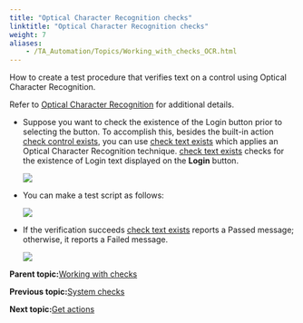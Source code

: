 ```yaml
--- 
title: "Optical Character Recognition checks"
linktitle: "Optical Character Recognition checks"
weight: 7
aliases: 
    - /TA_Automation/Topics/Working_with_checks_OCR.html
---
```


How to create a test procedure that verifies text on a control using Optical Character Recognition.

Refer to [Optical Character Recognition](/TA_Automation/Topics/bia_OCR.html) for additional details.

-   Suppose you want to check the existence of the Login button prior to selecting the button. To accomplish this, besides the built-in action [check control exists](/TA_Automation/Topics/bia_check_control_exists.html), you can use [check text exists](/TA_Automation/Topics/bia_check_text_exists.html) which applies an Optical Character Recognition technique. [check text exists](/TA_Automation/Topics/bia_check_text_exists.html) checks for the existence of Login text displayed on the **Login** button.

    ![](/images//Images/bia_check_text_exists_aut.png)

-   You can make a test script as follows:

    ![](/images//Images/bia_check_text_exists_pgm_working_with_checks.png)

-   If the verification succeeds [check text exists](/TA_Automation/Topics/bia_check_text_exists.html) reports a Passed message; otherwise, it reports a Failed message.

    ![](/images//Images/bia_check_text_exists_res_working_with_checks.png)


**Parent topic:**[Working with checks](/TA_Automation/Topics/Automation_model_working_with_checks.html)

**Previous topic:**[System checks](/TA_Automation/Topics/Working_with_checks_operating_system.html)

**Next topic:**[Get actions](/TA_Automation/Topics/Automation_model_working_with_checks_get.html)

